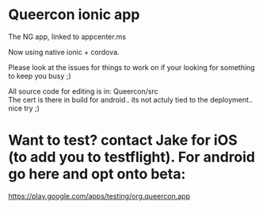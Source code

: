 # Queercon ionic app
The NG app, linked to appcenter.ms


Now using native ionic + cordova.

Please look at the issues for things to work on if your looking for something to keep you busy ;)

All source code for editing is in: Queercon/src  
The cert is there in build for android.. its not actuly tied to the deployment.. nice try ;) 

# Want to test? contact Jake for iOS (to add you to testflight). For android go here and opt onto beta:
https://play.google.com/apps/testing/org.queercon.app
